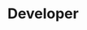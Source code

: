 ---
name: "Keona Mae Pablo"
group: "member"
title: "Developer"
pronouns: "she/her"
img: "kpablo.jpeg"
graduating_year: 2022
github: "knayan11"
---